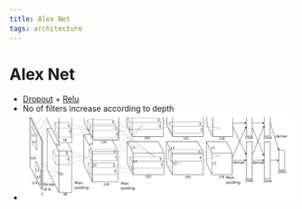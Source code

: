 ```yaml
---
title: Alex Net
tags: architecture
---
```


# Alex Net
- [Dropout](Dropout.md) + [Relu](Relu.md)
- No of filters increase according to depth
- ![im](assets/Pasted%20Image%2020220306120121.png)

































































































